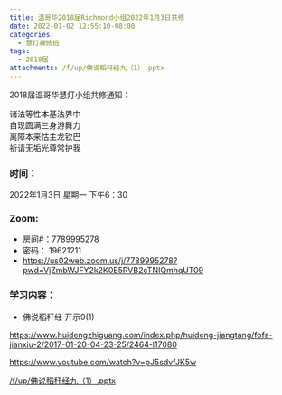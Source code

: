 ```yaml
---
title: 温哥华2018届Richmond小组2022年1月3日共修
date: 2022-01-02 12:55:10-08:00
categories:
  - 慧灯禅修班
tags:
  - 2018届
attachments: /f/up/佛说稻秆经九（1）.pptx
---
```

2018届温哥华慧灯小组共修通知：

诸法等性本基法界中\
自现圆满三身游舞力\
离障本来怙主龙钦巴\
祈请无垢光尊常护我  

### 时间：

2022年1月3日 星期一 下午6：30

### Zoom:

* 房间#：7789995278 
* 密码： 19621211
* <https://us02web.zoom.us/j/7789995278?pwd=VjZmbWJFY2k2K0E5RVB2cTNIQmhqUT09>

### 学习内容：

* 佛说稻秆经 开示9(1)

<https://www.huidengzhiguang.com/index.php/huideng-jiangtang/fofa-jianxiu-2/2017-01-20-04-23-25/2464-l17080>

<https://www.youtube.com/watch?v=pJ5sdvfJK5w>

[/f/up/佛说稻秆经九（1）.pptx](/f/up/佛说稻秆经九（1）.pptx)
